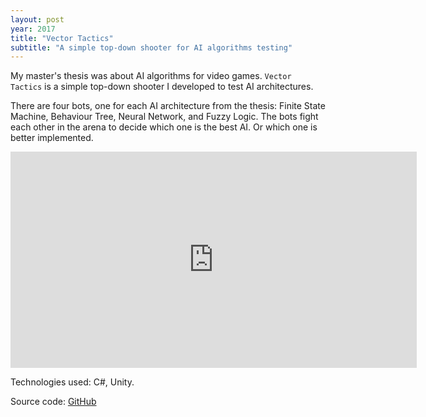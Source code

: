 ```yaml
---
layout: post
year: 2017
title: "Vector Tactics"
subtitle: "A simple top-down shooter for AI algorithms testing"
---
```


My master's thesis was about AI algorithms for video games. `Vector Tactics` is a simple top-down shooter I developed to test AI architectures.

There are four bots, one for each AI architecture from the thesis: Finite State Machine, Behaviour Tree, Neural Network, and Fuzzy Logic. The bots fight each other in the arena to decide which one is the best AI. Or which one is better implemented.

<iframe width="650" height="346" src="https://www.youtube.com/embed/rwFgxaz7yrA" frameborder="0" allow="accelerometer; autoplay; clipboard-write; encrypted-media; gyroscope; picture-in-picture" allowfullscreen></iframe> 

Technologies used: C#, Unity.
  
Source code: [GitHub](https://github.com/binary-machinery/VectorTactics)